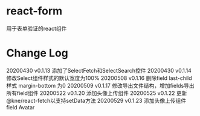 # react-form
用于表单验证的react组件


# Change Log

20200430 v0.1.13 添加了SelectFetch和SelectSearch控件
20200430 v0.1.14 修改Select组件样式的默认宽度为100%
20200508 v0.1.16 删除field last-child 样式 margin-bottom 为0
20200509 v0.1.17 修改导出文件结构，增加fields导出所有field组件
20200522 v0.1.20 添加头像上传组件
20200525 v0.1.22 更新@kne/react-fetch以支持setData方法
20200529 v0.1.23 添加头像上传组件field Avatar
